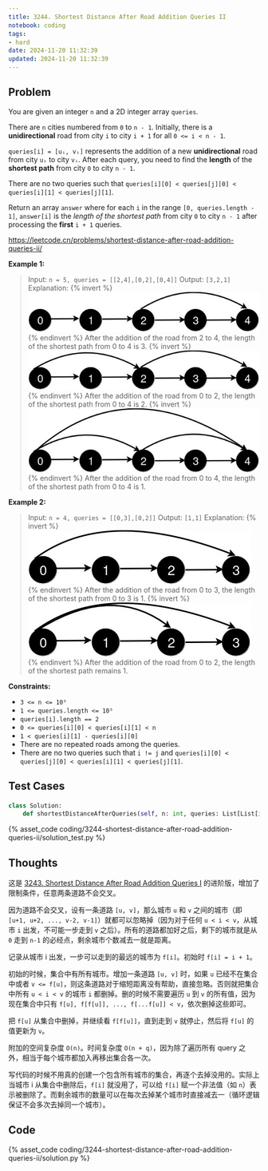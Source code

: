 ```yaml
---
title: 3244. Shortest Distance After Road Addition Queries II
notebook: coding
tags:
- hard
date: 2024-11-20 11:32:39
updated: 2024-11-20 11:32:39
---
```

## Problem

You are given an integer `n` and a 2D integer array `queries`.

There are `n` cities numbered from `0` to `n - 1`. Initially, there is a **unidirectional** road from city `i` to city `i + 1` for all `0 <= i < n - 1`.

`queries[i] = [uᵢ, vᵢ]` represents the addition of a new **unidirectional** road from city `uᵢ` to city `vᵢ`. After each query, you need to find the **length** of the **shortest path** from city `0` to city `n - 1`.

There are no two queries such that `queries[i][0] < queries[j][0] < queries[i][1] < queries[j][1]`.

Return an array `answer` where for each `i` in the range `[0, queries.length - 1]`, `answer[i]` is the _length of the shortest path_ from city `0` to city `n - 1` after processing the **first** `i + 1` queries.

<https://leetcode.cn/problems/shortest-distance-after-road-addition-queries-ii/>

**Example 1:**

> Input: `n = 5, queries = [[2,4],[0,2],[0,4]]`
> Output: `[3,2,1]`
> Explanation:
> {% invert %}
![case1-1](3243-shortest-distance-after-road-addition-queries-i/case1-1.png)
{% endinvert %}
> After the addition of the road from 2 to 4, the length of the shortest path from 0 to 4 is 3.
> {% invert %}
![case1-2](3243-shortest-distance-after-road-addition-queries-i/case1-2.png)
{% endinvert %}
> After the addition of the road from 0 to 2, the length of the shortest path from 0 to 4 is 2.
> {% invert %}
![case1-3](3243-shortest-distance-after-road-addition-queries-i/case1-3.png)
{% endinvert %}
> After the addition of the road from 0 to 4, the length of the shortest path from 0 to 4 is 1.

**Example 2:**

> Input: `n = 4, queries = [[0,3],[0,2]]`
> Output: `[1,1]`
> Explanation:
> {% invert %}
![case2-1](3243-shortest-distance-after-road-addition-queries-i/case2-1.png)
{% endinvert %}
> After the addition of the road from 0 to 3, the length of the shortest path from 0 to 3 is 1.
> {% invert %}
![case2-2](3243-shortest-distance-after-road-addition-queries-i/case2-2.png)
{% endinvert %}
> After the addition of the road from 0 to 2, the length of the shortest path remains 1.

**Constraints:**

- `3 <= n <= 10⁵`
- `1 <= queries.length <= 10⁵`
- `queries[i].length == 2`
- `0 <= queries[i][0] < queries[i][1] < n`
- `1 < queries[i][1] - queries[i][0]`
- There are no repeated roads among the queries.
- There are no two queries such that `i != j` and `queries[i][0] < queries[j][0] < queries[i][1] < queries[j][1]`.

## Test Cases

``` python
class Solution:
    def shortestDistanceAfterQueries(self, n: int, queries: List[List[int]]) -> List[int]:
```

{% asset_code coding/3244-shortest-distance-after-road-addition-queries-ii/solution_test.py %}

## Thoughts

这是 [3243. Shortest Distance After Road Addition Queries I](3243-shortest-distance-after-road-addition-queries-i) 的进阶版，增加了限制条件，任意两条道路不会交叉。

因为道路不会交叉，设有一条道路 `[u, v]`，那么城市 `u` 和 `v` 之间的城市（即 `[u+1, u+2, ..., v-2, v-1]`）就都可以忽略掉（因为对于任何 `u < i < v`，从城市 `i` 出发，不可能一步走到 `v` 之后）。所有的道路都加好之后，剩下的城市就是从 `0` 走到 `n-1` 的必经点，剩余城市个数减去一就是距离。

记录从城市 i 出发，一步可以走到的最远的城市为 `f[i]`。初始时 `f[i] = i + 1`。

初始的时候，集合中有所有城市。增加一条道路 `[u, v]` 时，如果 `u` 已经不在集合中或者 `v <= f[u]`，则这条道路对于缩短距离没有帮助，直接忽略。否则就把集合中所有 `u < i < v` 的城市 `i` 都删掉。删的时候不需要遍历 `u` 到 `v` 的所有值，因为现在集合中只有 `f[u], f[f[u]], ..., f[...f[u]] < v`，依次删掉这些即可。

把 `f[u]` 从集合中删掉，并继续看 `f[f[u]]`，直到走到 `v` 就停止，然后将 `f[u]` 的值更新为 `v`。

附加的空间复杂度 `O(n)`。时间复杂度 `O(n + q)`，因为除了遍历所有 query 之外，相当于每个城市都加入再移出集合各一次。

写代码的时候不用真的创建一个包含所有城市的集合，再逐个去掉没用的。实际上当城市 i 从集合中删除后，`f[i]` 就没用了，可以给 `f[i]` 赋一个非法值（如 `n`）表示被删除了。而剩余城市的数量可以在每次去掉某个城市时直接减去一（循环逻辑保证不会多次去掉同一个城市）。

## Code

{% asset_code coding/3244-shortest-distance-after-road-addition-queries-ii/solution.py %}
